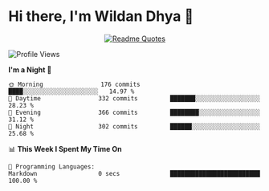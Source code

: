 # Hi there, I'm Wildan Dhya 👋 

<div align="center">
  <a href="https://github.com/piyushsuthar/github-readme-quotes">
    <img src="https://quotes-github-readme.vercel.app/api?quote=Try%2C%20Fail%2C%20Retry&author=unknown&type=vertical&theme=dark" alt="Readme Quotes">
  </a>
</div>

<!--START_SECTION:waka-->
![Profile Views](http://img.shields.io/badge/Profile%20Views-0-blue)

**I'm a Night 🦉** 

```text
🌞 Morning                176 commits         ████░░░░░░░░░░░░░░░░░░░░░   14.97 % 
🌆 Daytime                332 commits         ███████░░░░░░░░░░░░░░░░░░   28.23 % 
🌃 Evening                366 commits         ████████░░░░░░░░░░░░░░░░░   31.12 % 
🌙 Night                  302 commits         ██████░░░░░░░░░░░░░░░░░░░   25.68 % 
```


📊 **This Week I Spent My Time On** 

```text
💬 Programming Languages: 
Markdown                 0 secs              █████████████████████████   100.00 % 
```


<!--END_SECTION:waka-->

<!--## GitHub Stats-->
<!--![Top Languages](https://github-readme-stats.vercel.app/api/top-langs/?username=wildandhya&layout=compact&theme=dracula)-->











